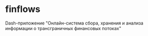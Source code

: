 # finflows
Dash-приложение "Онлайн-система сбора, хранения и анализа информации о трансграничных финансовых потоках"
